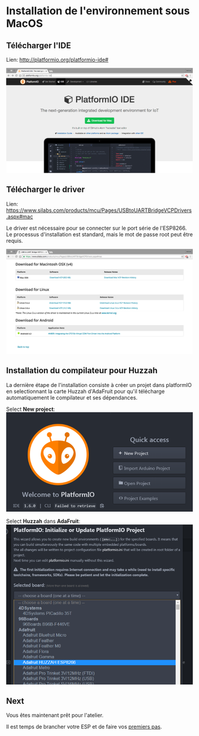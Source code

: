 Installation de l'environnement sous MacOS
==========================================

Télécharger l'IDE
-----------------

Lien: http://platformio.org/platformio-ide#

![macos platformIO](macos_platformio_dl.png)

Télécharger le driver
---------------------

Lien: https://www.silabs.com/products/mcu/Pages/USBtoUARTBridgeVCPDrivers.aspx#mac

Le driver est nécessaire pour se connecter sur le port série de l'ESP8266. Le
processus d'installation est standard, mais le mot de passe root peut être
requis.

![macos driver](macos_driver_dl.png)


Installation du compilateur pour Huzzah
---------------------------------------

La dernière étape de l'installation consiste à créer un projet dans platformIO en selectionnant la carte Huzzah d'AdaFruit pour qu'il télécharge automatiquement le compilateur et ses dépendances.

Select **New project**:
![Select New Project](platformIO-new-project.png)

Select **Huzzah** dans **AdaFruit**:
![SelectHuzzah](platformIO-select-huzzah.png)


Next
----

Vous êtes maintenant prêt pour l'atelier.

Il est temps de brancher votre ESP et de faire vos [premiers pas](first_step-macos.md).
